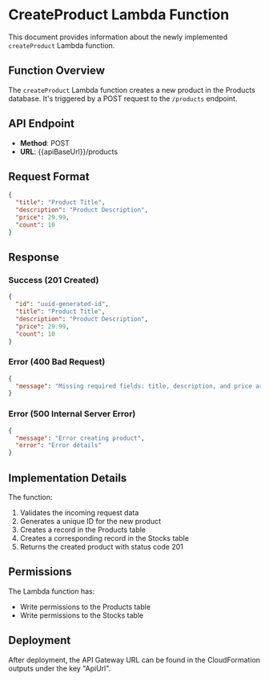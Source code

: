 # CreateProduct Lambda Function

This document provides information about the newly implemented `createProduct` Lambda function.

## Function Overview

The `createProduct` Lambda function creates a new product in the Products database. It's triggered by a POST request to the `/products` endpoint.

## API Endpoint

- **Method**: POST
- **URL**: {{apiBaseUrl}}/products

## Request Format

```json
{
  "title": "Product Title",
  "description": "Product Description",
  "price": 29.99,
  "count": 10
}
```

## Response

### Success (201 Created)
```json
{
  "id": "uuid-generated-id",
  "title": "Product Title",
  "description": "Product Description",
  "price": 29.99,
  "count": 10
}
```

### Error (400 Bad Request)
```json
{
  "message": "Missing required fields: title, description, and price are required"
}
```

### Error (500 Internal Server Error)
```json
{
  "message": "Error creating product",
  "error": "Error details"
}
```

## Implementation Details

The function:
1. Validates the incoming request data
2. Generates a unique ID for the new product
3. Creates a record in the Products table
4. Creates a corresponding record in the Stocks table
5. Returns the created product with status code 201

## Permissions

The Lambda function has:
- Write permissions to the Products table
- Write permissions to the Stocks table

## Deployment

After deployment, the API Gateway URL can be found in the CloudFormation outputs under the key "ApiUrl".